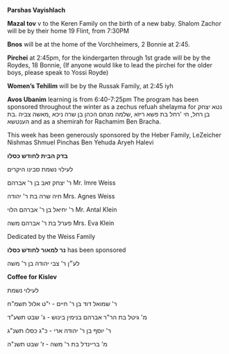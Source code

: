 **Parshas Vayishlach**

**Mazal tov** v to the Keren Family on the birth of a new baby. Shalom Zachor will be
by their home 19 Flint, from 7:30PM

**Bnos**  will be at the home of the Vorchheimers, 2 Bonnie at 2:45.

**Pirchei** at 2:45pm, for the kindergarten through 1st grade will be by the Roydes, 18 Bonnie, (If anyone would like to lead the pirchei for the older boys, please 
speak to Yossi Royde)

**Women’s Tehilim** will be by the Russak Family, at 2:45 iyh

**Avos Ubanim** learning is from 6:40-7:25pm
The program has been sponsored throughout the winter as a zechus refuah shelayma for
נטא יצחק בן רחל, חי 'רחל בת פשא ריזא ,שלמה מנחם הכהן בן שרה ניכא ,מאשה צביה 
.בת הענטשא
and as a shemirah for Rachamim Ben Bracha.

This week has been generously sponsored by the Heber Family, LeZeicher
Nishmas Shmuel Pinchas Ben Yehuda Aryeh Halevi

**בדק הבית לחודש כסלו**

לעילוי נשמת סבינו היקרים

ר' יצחק זאב בן ר' אברהם
Mr. Imre Weiss

חיה שרה בת ר' יהודה
Mrs. Agnes Weiss

ר' יחיאל בן ר' אברהם הלוי
Mr. Antal Klein

פערל בת ר' אברהם משה
Mrs. Eva Klein

Dedicated by the Weiss Family


**נר למאור לחודשׁ כסלו** has been sponsored

לע״ן ר' צבי יהודה בן ר' משה


**Coffee for Kislev**  

לעילוי נשמת 

ר' שמואל דוד בן ר' חיים - 
י"ט אלול תשמ"ח


מ' גיטל בת הר"ר אברהם בנימין
בינוש - ג' שבט תשע"ד


 ר' יוסף בן ר' יהודה ארי - כ"ג כסלו תשנ"ג


מ' בריינדל בת ר' משה - ז' שבט תשנ"ה
